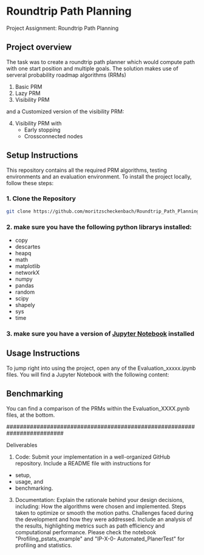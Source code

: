 # Roundtrip Path Planning

Project Assignment: Roundtrip Path Planning

## Project overview

The task was to create a roundtrip path planner which would compute path with one start position and multiple goals. The solution makes use of serveral probability roadmap algorithms (RRMs)

1. Basic PRM
2. Lazy PRM
3. Visibility PRM

and a Customized version of the visibility PRM:

4. Visibility PRM with
    - Early stopping
    - Crossconnected nodes

## Setup Instructions

This repository contains all the required PRM algorithms, testing environments and an evaluation environment. To install the project locally, follow these steps:

### 1. Clone the Repository

   ```sh
   git clone https://github.com/moritzscheckenbach/Roundtrip_Path_Planning
   ```

### 2. make sure you have the following python librarys installed:

- copy
- descartes
- heapq
- math
- matplotlib
- networkX
- numpy
- pandas
- random
- scipy
- shapely
- sys
- time
 
### 3. make sure you have a version of [Jupyter Notebook](https://jupyter.org/) installed
 
 
## Usage Instructions
 
To jump right into using the project, open any of the Evaluation_xxxxx.ipynb files. You will find a Jupyter Notebook with the following content:
 
 
 
## Benchmarking
 
You can find a comparison of the PRMs within the Evaluation_XXXX.pynb files, at the bottom.
 
 
#########################################################################
 
Deliverables
1. Code:
  Submit your implementation in a well-organized GitHub repository.
  Include a README file with instructions for
  - setup,
  - usage, and
  - benchmarking.
 
 
3. Documentation:
  Explain the rationale behind your design decisions, including:
  How the algorithms were chosen and implemented.
  Steps taken to optimize or smooth the motion paths.
  Challenges faced during the development and how they were addressed.
  Include an analysis of the results, highlighting metrics such as path efficiency and computational performance.
  Please check the notebook "Profiling_pstats_example" and "IP-X-0- Automated_PlanerTest" for profiling and statistics.